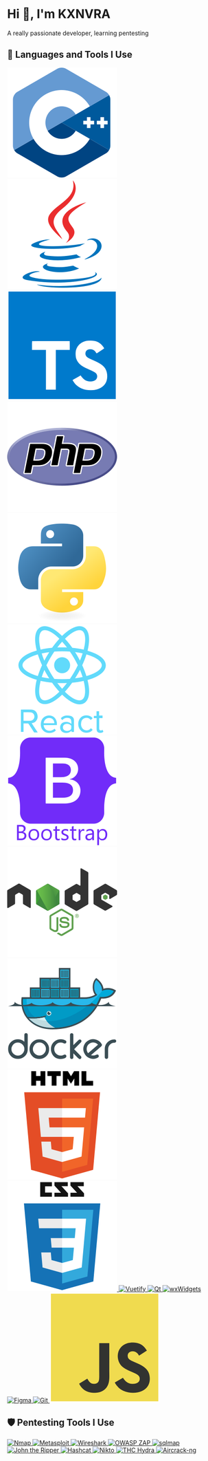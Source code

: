 <h1>Hi 👋, I'm KXNVRA</h1>
<p>A really passionate developer, learning pentesting</p>
<h2>🚀 Languages and Tools I Use</h2>
<div class="icons">
  <a href="https://cplusplus.com/" target="_blank">
    <img src="https://raw.githubusercontent.com/devicons/devicon/master/icons/cplusplus/cplusplus-original.svg" alt="C++">
  </a>
  <a href="https://www.java.com/" target="_blank">
    <img src="https://raw.githubusercontent.com/devicons/devicon/master/icons/java/java-original.svg" alt="Java">
  </a>
  <a href="https://www.typescriptlang.org/" target="_blank">
    <img src="https://raw.githubusercontent.com/devicons/devicon/master/icons/typescript/typescript-original.svg" alt="TypeScript">
  </a>
  <a href="https://www.php.net/" target="_blank">
    <img src="https://raw.githubusercontent.com/devicons/devicon/master/icons/php/php-original.svg" alt="PHP">
  </a>
  <a href="https://www.python.org/" target="_blank">
    <img src="https://raw.githubusercontent.com/devicons/devicon/master/icons/python/python-original.svg" alt="Python">
  </a>
  <a href="https://reactjs.org/" target="_blank">
    <img src="https://raw.githubusercontent.com/devicons/devicon/master/icons/react/react-original-wordmark.svg" alt="React">
  </a>
  <a href="https://getbootstrap.com/" target="_blank">
    <img src="https://raw.githubusercontent.com/devicons/devicon/master/icons/bootstrap/bootstrap-plain-wordmark.svg" alt="Bootstrap">
  </a>
  <a href="https://nodejs.org/" target="_blank">
    <img src="https://raw.githubusercontent.com/devicons/devicon/master/icons/nodejs/nodejs-original-wordmark.svg" alt="Node.js">
  </a>
  <a href="https://www.docker.com/" target="_blank">
    <img src="https://raw.githubusercontent.com/devicons/devicon/master/icons/docker/docker-original-wordmark.svg" alt="Docker">
  </a>
  <a href="https://developer.mozilla.org/en-US/docs/Web/HTML" target="_blank">
    <img src="https://raw.githubusercontent.com/devicons/devicon/master/icons/html5/html5-original-wordmark.svg" alt="HTML5">
  </a>
  <a href="https://developer.mozilla.org/en-US/docs/Web/CSS" target="_blank">
    <img src="https://raw.githubusercontent.com/devicons/devicon/master/icons/css3/css3-original-wordmark.svg" alt="CSS3">
  </a>
  <a href="https://vuetifyjs.com/" target="_blank">
    <img src="https://bestofjs.org/logos/vuetify.svg" alt="Vuetify">
  </a>
  <a href="https://www.qt.io/" target="_blank">
    <img src="https://upload.wikimedia.org/wikipedia/commons/0/0b/Qt_logo_2016.svg" alt="Qt">
  </a>
  <a href="https://www.wxwidgets.org/" target="_blank">
    <img src="https://upload.wikimedia.org/wikipedia/commons/b/bb/WxWidgets.svg" alt="wxWidgets">
  </a>
  <a href="https://www.figma.com/" target="_blank">
    <img src="https://www.vectorlogo.zone/logos/figma/figma-icon.svg" alt="Figma">
  </a>
  <a href="https://git-scm.com/" target="_blank">
    <img src="https://www.vectorlogo.zone/logos/git-scm/git-scm-icon.svg" alt="Git">
  </a>
  <a href="https://developer.mozilla.org/en-US/docs/Web/JavaScript" target="_blank">
    <img src="https://raw.githubusercontent.com/devicons/devicon/master/icons/javascript/javascript-original.svg" alt="JavaScript">
  </a>
</div>
<h2>🛡️ Pentesting Tools I Use</h2>
<div class="pentest-icons">
  <a href="https://nmap.org/" target="_blank">
    <img src="https://nmap.org/images/nmap-project-logo.svg" alt="Nmap">
  </a>
  <a href="https://www.metasploit.com/" target="_blank">
    <img src="icons/metasploit.svg" alt="Metasploit">
  </a>
  <a href="https://www.wireshark.org/" target="_blank">
    <img src="https://upload.wikimedia.org/wikipedia/commons/3/3e/Wireshark_logo.svg" alt="Wireshark">
  </a>
  <a href="https://www.zaproxy.org/" target="_blank">
    <img src="https://upload.wikimedia.org/wikipedia/commons/6/6c/OWASP_ZAP_logo.svg" alt="OWASP ZAP">
  </a>
  <a href="https://github.com/sqlmapproject/sqlmap" target="_blank">
    <img src="icons/sqlmap.svg" alt="sqlmap">
  </a>
  <a href="https://www.openwall.com/john/" target="_blank">
    <img src="icons/john-the-ripper.svg" alt="John the Ripper">
  </a>
  <a href="https://hashcat.net/hashcat/" target="_blank">
    <img src="icons/hashcat.svg" alt="Hashcat">
  </a>
  <a href="https://cirt.net/Nikto2" target="_blank">
    <img src="icons/nikto.svg" alt="Nikto">
  </a>
  <a href="https://github.com/vanhauser-thc/thc-hydra" target="_blank">
    <img src="icons/thc-hydra.svg" alt="THC Hydra">
  </a>
  <a href="https://www.aircrack-ng.org/" target="_blank">
    <img src="icons/aircrack-ng.svg" alt="Aircrack-ng">
  </a>
</div>
